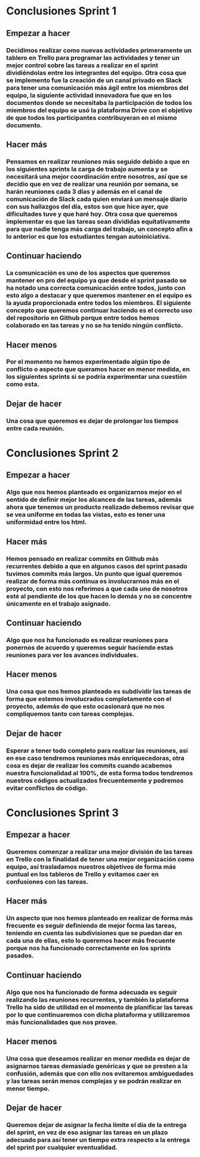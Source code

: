 # Conclusiones Sprint 1
## Empezar a hacer
### Decidimos realizar como nuevas actividades primeramente un tablero en Trello para programar las actividades y tener un mejor control sobre las tareas a realizar en el sprint dividiéndolas entre los integrantes del equipo. Otra cosa que se implemento fue la creación de un canal privado en Slack para tener una comunicación más ágil entre los miembros del equipo, la siguiente actividad innovadora fue que en los documentos donde se necesitaba la participación de todos los miembros del equipo se usó la plataforma Drive con el objetivo de que todos los participantes contribuyeran en el mismo documento.

## Hacer más
### Pensamos en realizar reuniones más seguido debido a que en los siguientes sprints la carga de trabajo aumenta y se necesitará una mejor coordinación entre nosotros, así que se decidio que en vez de realizar una reunión por semana, se harán reuniones cada 3 días y además en el canal de comunicación de Slack cada quien enviará un mensaje diario con sus hallazgos del día, estos son que hice ayer, que dificultades tuve y que haré hoy. Otra cosa que queremos implementar es que las tareas sean divididas equitativamente para que nadie tenga más carga del trabajo, un concepto afín a lo anterior es que los estudiantes tengan autoiniciativa.

## Continuar haciendo
### La comunicación es uno de los aspectos que queremos mantener en pro del equipo ya que desde el sprint pasado se ha notado una correcta comunicación entre todos, junto con esto algo a destacar y que queremos mantener en el equipo es la ayuda proporcionada entre todos los miembros. El siguiente concepto que queremos continuar haciendo es el correcto uso del repositorio en Github porque entre todos hemos colaborado en las tareas y no se ha tenido ningún conflicto.

## Hacer menos
### Por el momento no hemos experimentado algún tipo de conflicto o aspecto que queramos hacer en menor medida, en los siguientes sprints si se podría experimentar una cuestión como esta.

## Dejar de hacer
### Una cosa que queremos es dejar de prolongar los tiempos entre cada reunión.

# Conclusiones Sprint 2
## Empezar a hacer
### Algo que nos hemos planteado es organizarnos mejor en el sentido de definir mejor los alcances de las tareas, además ahora que tenemos un producto realizado debemos revisar que se vea uniforme en todas las vistas, esto es tener una uniformidad entre los html.

## Hacer más
### Hemos pensado en realizar commits en Github más recurrentes debido a que en algunos casos del sprint pasado tuvimos commits más largos. Un punto que igual queremos realizar de forma más continua es involucrarnos más en el proyecto, con esto nos referimos a que cada uno de nosotros esté al pendiente de los que hacen lo demás y no se concentre únicamente en el trabajo asignado.

## Continuar haciendo
### Algo que nos ha funcionado es realizar reuniones para ponernos de acuerdo y queremos seguir haciendo estas reuniones para ver los avances individuales.

## Hacer menos
### Una cosa que nos hemos planteado es subdividir las tareas de forma que estemos involucrados completamente con el proyecto, además de que esto ocasionará que no nos compliquemos tanto con tareas complejas.

## Dejar de hacer
### Esperar a tener todo completo para realizar las reuniones, así en ese caso tendremos reuniones más enriquecedoras, otra cosa es dejar de realizar los commits cuando acabemos nuestra funcionalidad al 100%, de esta forma todos tendremos nuestros códigos actualizados frecuentemente y podremos evitar conflictos de código.

# Conclusiones Sprint 3
## Empezar a hacer
### Queremos comenzar a realizar una mejor división de las tareas en Trello con la finalidad de tener una mejor organización como equipo, así trasladamos nuestros objetivos de forma más puntual en los tableros de Trello y evitamos caer en confusiones con las tareas. 

## Hacer más
### Un aspecto que nos hemos planteado en realizar de forma más frecuente es seguir definiendo de mejor forma las tareas, teniendo en cuenta las subdivisiones que se puedan dar en cada una de ellas, esto lo queremos hacer más frecuente porque nos ha funcionado correctamente en los sprints pasados.

## Continuar haciendo
### Algo que nos ha funcionado de forma adecuada es seguir realizando las reuniones recurrentes, y también la plataforma Trello ha sido de utilidad en el momento de planificar las tareas por lo que continuaremos con dicha plataforma y utilizaremos más funcionalidades que nos provee.

## Hacer menos
### Una cosa que deseamos realizar en menor medida es dejar de asignarnos tareas demasiado genéricas y que se presten a la confusión, además que con ello nos evitaremos ambiguedades y las tareas serán menos complejas y se podrán realizar en menor tiempo.

## Dejar de hacer
### Queremos dejar de asignar la fecha límite el día de la entrega del sprint, en vez de eso asignar las tareas en un plazo adecuado para así tener un tiempo extra respecto a la entrega del sprint por cualquier eventualidad. 